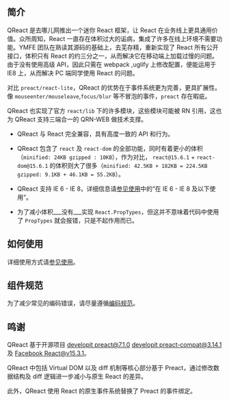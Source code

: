 ## 简介

QReact 是去哪儿网推出一个迷你 React 框架，让 React 在业务线上更具通用价值。众所周知，React 一直存在体积过大的诟病，集成了许多在线上环境不需要功能。YMFE 团队在熟读其源码的基础上，去芜存精，重新实现了 React 所有公开接口，体积只有 React 的约三分之一，从而解决它在移动端上加载过慢的问题。由于没有使用高级 API，因此只需在 webpack ,uglify 上修改配置，便能运用于 IE8 上，从而解决 PC 端同学使用 React 的问题。

对比 `preact/react-lite`，QReact 的优势在于事件系统更为完善，更具扩展性。像 `mouseenter/mouseleave`,`focus/blur` 等不冒泡的事件，`preact` 存在暇疵。

QReact 也实现了官方 `react/lib` 下的许多模块，这些模块可能被 RN 引用，这也为 QReact 支持三端合一的 QRN-WEB 做技术支撑。

- QReact 与 React 完全兼容，具有高度一致的 API 和行为。

- QReact 包含了 `react` 及 `react-dom` 的全部功能，同时有着更小的体积（`minified: 24KB gzipped : 10KB`），作为对比， `react@15.6.1` + `react-dom@15.6.1` 的体积则大了很多（`minified: 42.5KB + 182KB = 224.5KB gzipped: 9.1KB + 46.1KB = 55.2KB`）。

- QReact 支持 IE 6 - IE 8，详细信息请[参见使用](https://qreact.ymfe.org/usage.html)中的“在 IE 6 - IE 8 及以下使用”。

- 为了减小体积___没有___实现 `React.PropTypes`，但这并不意味着代码中使用了 `PropTypes` 就会报错，只是不起作用而已。

## 如何使用

详细使用方式请[参见使用](https://qreact.ymfe.org/usage.html)。

## 组件规范

为了减少常见的编码错误，请尽量遵循[编码规范](https://qreact.ymfe.org/standard.html)。

## 鸣谢

QReact 基于开源项目 [developit preact@7.1.0](https://github.com/developit/preact/tree/7.1.0/) [developit preact-compat@3.14.1](https://github.com/developit/preact-compat/tree/3.14.1) 及 [Facebook React@v15.3.1](https://github.com/facebook/react/tree/v15.3.1)。

QReact 中包括 Virtual DOM 以及 diff 机制等核心部分基于 Preact，通过修改数据结构及 diff 逻辑进一步减小与原生 React 的差异。

此外，QReact 使用 React 的原生事件系统替换了 Preact 的事件绑定。
